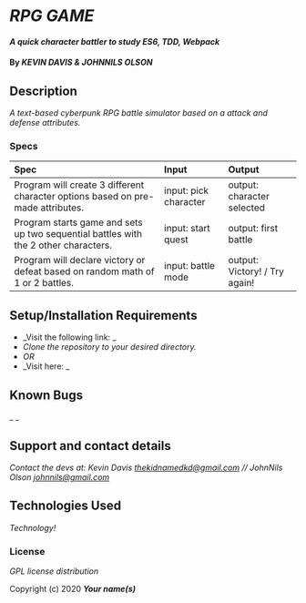 # _RPG GAME_

#### _A quick character battler to study ES6, TDD, Webpack_

#### By _**KEVIN DAVIS & JOHNNILS OLSON**_

## Description

_A text-based cyberpunk RPG battle simulator based on a attack and defense attributes._

### Specs
| Spec | Input | Output |
| :---- | :---- | :---- |
| Program will create 3 different character options based on pre-made attributes. | input: pick character | output: character selected |
| Program starts game and sets up two sequential battles with the 2 other characters. | input: start quest | output: first battle |
| Program will declare victory or defeat based on random math of 1 or 2 battles. | input: battle mode | output: Victory! / Try again! |


## Setup/Installation Requirements

* _Visit the following link: _
* _Clone the repository to your desired directory._
* _OR_
* _Visit here: _


## Known Bugs

_ _
## Support and contact details

_Contact the devs at: Kevin Davis <thekidnamedkd@gmail.com> // JohnNils Olson <johnnils@gmail.com>_

## Technologies Used

_Technology!_

### License

*GPL license distribution*

Copyright (c) 2020 **_Your name(s)_**
